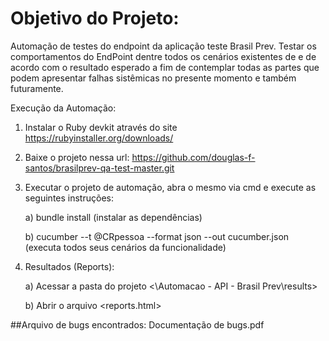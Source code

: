 # Objetivo do Projeto:

Automação de testes do endpoint </Pessoa> da aplicação teste Brasil Prev.
Testar os comportamentos do EndPoint </Pessoa> dentre todos os cenários existentes de <Cadastro> e <Consulta> de acordo com o resultado esperado 
a fim de contemplar todas as partes que podem apresentar falhas sistêmicas no presente momento e também futuramente.


Execução da Automação:

1. Instalar o Ruby devkit através do site https://rubyinstaller.org/downloads/

2. Baixe o projeto nessa url: https://github.com/douglas-f-santos/brasilprev-qa-test-master.git

3. Executar o projeto de automação, abra o mesmo via cmd e execute as seguintes instruções:

   a) bundle install (instalar as dependências)
   
   b) cucumber --t  @CRpessoa --format json --out cucumber.json (executa todos seus cenários da funcionalidade)

4. Resultados (Reports):

   a) Acessar a pasta do projeto <\Automacao - API - Brasil Prev\results>
   
   b) Abrir o arquivo <reports.html>

##Arquivo de bugs encontrados: Documentação de bugs.pdf
